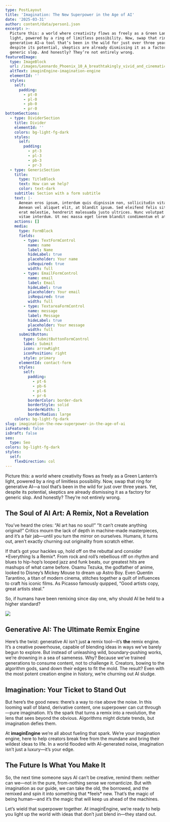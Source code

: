 ```yaml
---
type: PostLayout
title: 'Imagination: The New Superpower in the Age of AI'
date: '2025-03-31'
author: content/data/person1.json
excerpt: >-
  Picture this: a world where creativity flows as freely as a Green Lantern’s
  light, powered by a ring of limitless possibility. Now, swap that ring for
  generative AI—a tool that’s been in the wild for just over three years. Yet,
  despite its potential, skeptics are already dismissing it as a factory for
  generic slop. And honestly? They’re not entirely wrong.
featuredImage:
  type: ImageBlock
  url: /images/Leonardo_Phoenix_10_A_breathtakingly_vivid_and_cinematic_photo_1.jpg
  altText: imaginEngine-imagination-engine
  elementId: ''
  styles:
    self:
      padding:
        - pt-0
        - pl-0
        - pb-0
        - pr-0
bottomSections:
  - type: DividerSection
    title: Divider
    elementId: ''
    colors: bg-light-fg-dark
    styles:
      self:
        padding:
          - pt-3
          - pl-3
          - pb-3
          - pr-3
  - type: GenericSection
    title:
      type: TitleBlock
      text: How can we help?
      color: text-dark
    subtitle: Section with a form subtitle
    text: |-
      Aenean eros ipsum, interdum quis dignissim non, sollicitudin vitae nisl.
      Aenean vel aliquet elit, at blandit ipsum. Sed eleifend felis sit amet
      erat molestie, hendrerit malesuada justo ultrices. Nunc volutpat at erat
      vitae interdum. Ut nec massa eget lorem blandit condimentum et at risus.
    actions: []
    media:
      type: FormBlock
      fields:
        - type: TextFormControl
          name: name
          label: Name
          hideLabel: true
          placeholder: Your name
          isRequired: true
          width: full
        - type: EmailFormControl
          name: email
          label: Email
          hideLabel: true
          placeholder: Your email
          isRequired: true
          width: full
        - type: TextareaFormControl
          name: message
          label: Message
          hideLabel: true
          placeholder: Your message
          width: full
      submitButton:
        type: SubmitButtonFormControl
        label: Submit
        icon: arrowRight
        iconPosition: right
        style: primary
      elementId: contact-form
      styles:
        self:
          padding:
            - pt-6
            - pb-6
            - pl-6
            - pr-6
          borderColor: border-dark
          borderStyle: solid
          borderWidth: 1
          borderRadius: large
    colors: bg-light-fg-dark
slug: imagination-the-new-superpower-in-the-age-of-ai
isFeatured: false
isDraft: false
seo:
  type: Seo
colors: bg-light-fg-dark
styles:
  self:
    flexDirection: col
---
```

Picture this: a world where creativity flows as freely as a Green Lantern’s light, powered by a ring of limitless possibility. Now, swap that ring for generative AI—a tool that’s been in the wild for just over three years. Yet, despite its potential, skeptics are already dismissing it as a factory for generic slop. And honestly? They’re not entirely wrong.


## The Soul of AI Art: A Remix, Not a Revelation  

You’ve heard the cries: “AI art has no soul!” “It can’t create anything original!” Critics mourn the lack of depth in machine-made masterpieces, and it’s a fair jab—until you turn the mirror on ourselves. Humans, it turns out, aren’t exactly churning out originality from scratch either.  


If that’s got your hackles up, hold off on the rebuttal and consider \*Everything Is a Remix\*. From rock and roll’s rebellious riff on rhythm and blues to hip-hop’s looped jazz and funk beats, our greatest hits are mashups of what came before. Osamu Tezuka, the godfather of anime, looked to Disney’s Mickey Mouse to dream up Astro Boy. Even Quentin Tarantino, a titan of modern cinema, stitches together a quilt of influences to craft his iconic films. As Picasso famously quipped, “Good artists copy, great artists steal.”  

So, if humans have been remixing since day one, why should AI be held to a higher standard?


![](/images/Leonardo_Phoenix_10_A_breathtakingly_vivid_and_cinematic_photo_1.jpg)

## Generative AI: The Ultimate Remix Engine  

Here’s the twist: generative AI isn’t just **a** remix tool—it’s **the** remix engine. It’s a creative powerhouse, capable of blending ideas in ways we’ve barely begun to explore. But instead of unleashing wild, boundary-pushing works, we’re drowning in a sea of sameness. Why? Because we’ve trained generations to consume content, not to challenge it. Creators, bowing to the algorithm gods, sand down their edges to fit the mold. The result? Even with the most potent creation engine in history, we’re churning out AI sludge.


## Imagination: Your Ticket to Stand Out  

But here’s the good news: there’s a way to rise above the noise. In this looming wall of bland, derivative content, one superpower can cut through—pure imagination. It’s the spark that turns a remix into a revolution, the lens that sees beyond the obvious. Algorithms might dictate trends, but imagination defies them.  


At **imaginEngine** we’re all about fueling that spark. We’re your imagination engine, here to help creators break free from the mundane and bring their wildest ideas to life. In a world flooded with AI-generated noise, imagination isn’t just a luxury—it’s your edge.




## The Future Is What You Make It  

So, the next time someone says AI can’t be creative, remind them: neither can we—not in the pure, from-nothing sense we romanticize. But with imagination as our guide, we can take the old, the borrowed, and the remixed and spin it into something that \*feels\* new. That’s the magic of being human—and it’s the magic that will keep us ahead of the machines.  


Let’s wield that superpower together. At imaginEngine, we’re ready to help you light up the world with ideas that don’t just blend in—they stand out.





